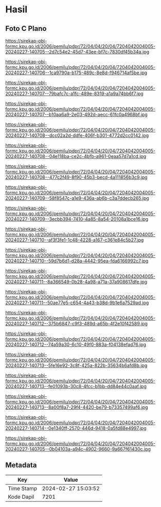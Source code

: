 # Hasil

## Foto C Plano

https://sirekap-obj-formc.kpu.go.id/2006/pemilu/pdpr/72/04/04/20/04/7204042004005-20240227-140705--2d7c54e2-45d7-43ee-bf7c-7830df45b34a.jpg

https://sirekap-obj-formc.kpu.go.id/2006/pemilu/pdpr/72/04/04/20/04/7204042004005-20240227-140706--1ca9790a-b175-489c-8e8d-f946714af5be.jpg

https://sirekap-obj-formc.kpu.go.id/2006/pemilu/pdpr/72/04/04/20/04/7204042004005-20240227-140707--79bafc7c-a1fc-489e-8319-a1a9a74bb6f7.jpg

https://sirekap-obj-formc.kpu.go.id/2006/pemilu/pdpr/72/04/04/20/04/7204042004005-20240227-140707--b10aa6a9-2e03-492d-aecc-61fc0a4968bf.jpg

https://sirekap-obj-formc.kpu.go.id/2006/pemilu/pdpr/72/04/04/20/04/7204042004005-20240227-140708--dcc02a2d-ddfe-406f-b301-4772d2cc0142.jpg

https://sirekap-obj-formc.kpu.go.id/2006/pemilu/pdpr/72/04/04/20/04/7204042004005-20240227-140708--04e118ba-ce2c-4bfb-a961-0eaa57d7a1cd.jpg

https://sirekap-obj-formc.kpu.go.id/2006/pemilu/pdpr/72/04/04/20/04/7204042004005-20240227-140708--477c2f49-8f90-45b3-becd-4a111856b3c9.jpg

https://sirekap-obj-formc.kpu.go.id/2006/pemilu/pdpr/72/04/04/20/04/7204042004005-20240227-140709--58f8547c-a1e9-436a-ab6b-c3a7ddecb265.jpg

https://sirekap-obj-formc.kpu.go.id/2006/pemilu/pdpr/72/04/04/20/04/7204042004005-20240227-140709--3ecbb394-7410-4a85-8a54-20108a1bce16.jpg

https://sirekap-obj-formc.kpu.go.id/2006/pemilu/pdpr/72/04/04/20/04/7204042004005-20240227-140710--af3f3fe1-1c48-4228-a167-c361e84c5b27.jpg

https://sirekap-obj-formc.kpu.go.id/2006/pemilu/pdpr/72/04/04/20/04/7204042004005-20240227-140710--59d7b6d1-d28a-4442-95ea-fda6166992c7.jpg

https://sirekap-obj-formc.kpu.go.id/2006/pemilu/pdpr/72/04/04/20/04/7204042004005-20240227-140711--8a366549-0b28-4a98-a71a-37a908617dfe.jpg

https://sirekap-obj-formc.kpu.go.id/2006/pemilu/pdpr/72/04/04/20/04/7204042004005-20240227-140711--50ae77e5-c654-4a43-b38d-9b1e6a7529ad.jpg

https://sirekap-obj-formc.kpu.go.id/2006/pemilu/pdpr/72/04/04/20/04/7204042004005-20240227-140712--375b6847-c9f3-489d-a65b-4f2e10f42589.jpg

https://sirekap-obj-formc.kpu.go.id/2006/pemilu/pdpr/72/04/04/20/04/7204042004005-20240227-140712--74a59a30-6c10-49f0-883a-f04138efad76.jpg

https://sirekap-obj-formc.kpu.go.id/2006/pemilu/pdpr/72/04/04/20/04/7204042004005-20240227-140713--5fe16e92-3c8f-425a-822b-35634b6afd8b.jpg

https://sirekap-obj-formc.kpu.go.id/2006/pemilu/pdpr/72/04/04/20/04/7204042004005-20240227-140713--fe01093b-30c8-4fcc-b1bb-dd84e44c0aaf.jpg

https://sirekap-obj-formc.kpu.go.id/2006/pemilu/pdpr/72/04/04/20/04/7204042004005-20240227-140713--8a00f8a7-29f4-4420-be79-b73357499af6.jpg

https://sirekap-obj-formc.kpu.go.id/2006/pemilu/pdpr/72/04/04/20/04/7204042004005-20240227-140714--0e1340ff-2570-446d-9418-0a5fd88e4997.jpg

https://sirekap-obj-formc.kpu.go.id/2006/pemilu/pdpr/72/04/04/20/04/7204042004005-20240227-140705--0b04103a-a94c-4902-9660-9a667f61430c.jpg


## Metadata

| Key        | Value               |
| ---------- | ------------------- |
| Time Stamp | 2024-02-27 15:03:52 |
| Kode Dapil | 7201                |



